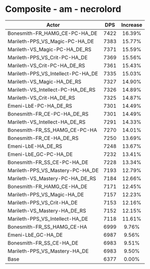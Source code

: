 # Composite - am - necrolord
| Actor | DPS | Increase |
|---|:---:|:---:|
|Bonesmith-FR_HAMG_CE-PC-HA_DE|7422|16.39%|
|Marileth-PPS_VS_Magic-PC-HA_DE|7383|15.77%|
|Marileth-VS_Magic-PC-HA_DE_RS|7371|15.59%|
|Marileth-PPS_VS_Crit-PC-HA_DE|7369|15.56%|
|Marileth-VS_Crit-PC-HA_DE_RS|7361|15.43%|
|Marileth-PPS_VS_Intellect-PC-HA_DE|7335|15.03%|
|Marileth-VS_Magic-HA_DE_RS|7327|14.90%|
|Marileth-VS_Intellect-PC-HA_DE_RS|7326|14.89%|
|Marileth-VS_Crit-HA_DE_RS|7325|14.87%|
|Emeni-LbE-PC-HA_DE_RS|7301|14.49%|
|Bonesmith-FR_CE-PC-HA_DE_RS|7301|14.49%|
|Marileth-VS_Intellect-HA_DE_RS|7291|14.33%|
|Bonesmith-FR_SS_HAMG_CE-PC-HA|7270|14.01%|
|Bonesmith-FR_CE-HA_DE_RS|7250|13.69%|
|Emeni-LbE-HA_DE_RS|7248|13.67%|
|Emeni-LbE_GC-PC-HA_DE|7232|13.41%|
|Bonesmith-FR_SS_CE-PC-HA_DE|7228|13.34%|
|Marileth-PPS_VS_Mastery-PC-HA_DE|7193|12.79%|
|Marileth-VS_Mastery-PC-HA_DE_RS|7184|12.66%|
|Bonesmith-FR_HAMG_CE-HA_DE|7171|12.45%|
|Marileth-PPS_VS_Magic-HA_DE|7157|12.23%|
|Marileth-PPS_VS_Crit-HA_DE|7153|12.16%|
|Marileth-VS_Mastery-HA_DE_RS|7152|12.15%|
|Marileth-PPS_VS_Intellect-HA_DE|7118|11.61%|
|Bonesmith-FR_SS_HAMG_CE-HA|6999|9.76%|
|Emeni-LbE_GC-HA_DE|6987|9.56%|
|Bonesmith-FR_SS_CE-HA_DE|6983|9.51%|
|Marileth-PPS_VS_Mastery-HA_DE|6983|9.50%|
|Base|6377|0.00%|
